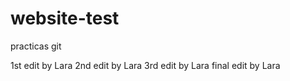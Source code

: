 # website-test
practicas git

1st edit by Lara
2nd edit by Lara
3rd edit by Lara
final edit by Lara
